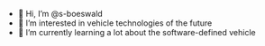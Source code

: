 - 👋 Hi, I’m @s-boeswald
- 👀 I’m interested in vehicle technologies of the future
- 🌱 I’m currently learning a lot about the software-defined vehicle


<!---
s-boeswald/s-boeswald is a ✨ special ✨ repository because its `README.md` (this file) appears on your GitHub profile.
You can click the Preview link to take a look at your changes.
--->
